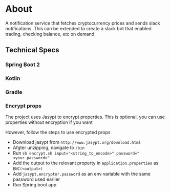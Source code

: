 # About

A notification service that fetches cryptocurrency prices and sends slack notifications. This can be extended to create a slack bot that enabled trading, checking balance, etc on demand.



## Technical Specs

### Spring Boot 2
### Kotlin
### Gradle


### Encrypt props

The project uses Jasypt to encrypt properties. This is optional, you can
use properties without encryption if you want

However, follow the steps to use encrypted props

- Download jasypt from `http://www.jasypt.org/download.html`
- Afgter unzipping, navigate to `/bin`
- Run `sh encrypt.sh input="<string_to_encode>" password="<your_password>" `
- Add the output to the relevant property in `application.properties` as `ENC(<output>)`
- Add `jasypt.encryptor.password` as an env variable with the same password used earlier
- Run Spring boot app
